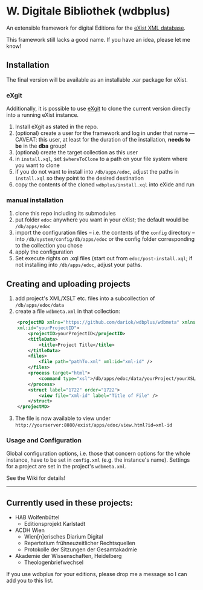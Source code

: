# W. Digitale Bibliothek (wdbplus)

An extensible framework for digital Editions for the [eXist XML database](https://github.com/eXist-db).

This framework still lacks a good name. If you have an idea, please let me know!

## Installation
The final version will be available as an installable .xar package for eXist.

### eXgit
Additionally, it is possible to use [eXgit](https://github.com/dariok/exgit) to clone the current version directly into a running eXist instance.

1. Install eXgit as stated in the repo.
1. (optional) create a user for the framework and log in under that name –– CAVEAT: this user, at least for the duration of the installation, **needs to be** in the **dba** group!
1. (optional) create the target collection as this user
1. in `install.xql`, set `$whereToClone` to a path on your file system where you want to clone
1. if you do not want to install into `/db/apps/edoc`, adjust the paths in `install.xql` so they point to the desired destination
1. copy the contents of the cloned `wdbplus/install.xql` into eXide and run

### manual installation
1. clone this repo including its submodules
1. put folder `edoc` anywhere you want in your eXist; the default would be `/db/apps/edoc`
1. import the configuration files – i.e. the contents of the `config` directory – into `/db/system/config/db/apps/edoc` or the config folder corresponding to the collection you chose
1. apply the configuration
1. Set execute rights on .xql files (start out from `edoc/post-install.xql`; if not installing into `/db/apps/edoc`, adjust your paths.

## Creating and uploading projects
1) add project's XML/XSLT etc. files into a subcollection of `/db/apps/edoc/data`
2) create a file `wdbmeta.xml` in that collection:
```XML
    <projectMD xmlns="https://github.com/dariok/wdbplus/wdbmeta" xmlns:xsi="http://www.w3.org/2001/XMLSchema-instance" xsi:schemaLocation="https://github.com/dariok/wdbplus/wdbmeta https://raw.githubusercontent.com/dariok/wdbmeta/master/wdbmeta.xsd"
    xml:id="yourProjectID">
        <projectID>yourProjectID</projectID>
        <titleData>
            <title>Project Title</title>
        </titleData>
        <files>
            <file path="pathTo.xml" xml:id="xml-id" />
        </files>
        <process target="html">
            <command type="xsl">/db/apps/edoc/data/yourProject/yourXSL.xsl</command>
        </process>
        <struct label="1722" order="1722">
            <view file="xml-id" label="Title of File" />
        </struct>
    </projectMD>
```
3) The file is now available to view under `http://yourserver:8080/exist/apps/edoc/view.html?id=xml-id`

### Usage and Configuration
Global configuration options, i.e. those that concern options for the whole instance, have to be set in `config.xml` (e.g. the instance's name).
Settings for a project are set in the project's `wdbmeta.xml`.

See the Wiki for details!

----

## Currently used in these projects:

* HAB Wolfenbüttel
  * Editionsprojekt Karlstadt
* ACDH Wien
  * Wien[n]erisches Diarium Digital
  * Repertotium frühneuzeitlicher Rechtsquellen
  * Protokolle der Sitzungen der Gesamtakadmie
* Akademie der Wissenschaften, Heidelberg
    * Theologenbriefwechsel

If you use wdbplus for your editions, please drop me a message so I can add you to this list.

